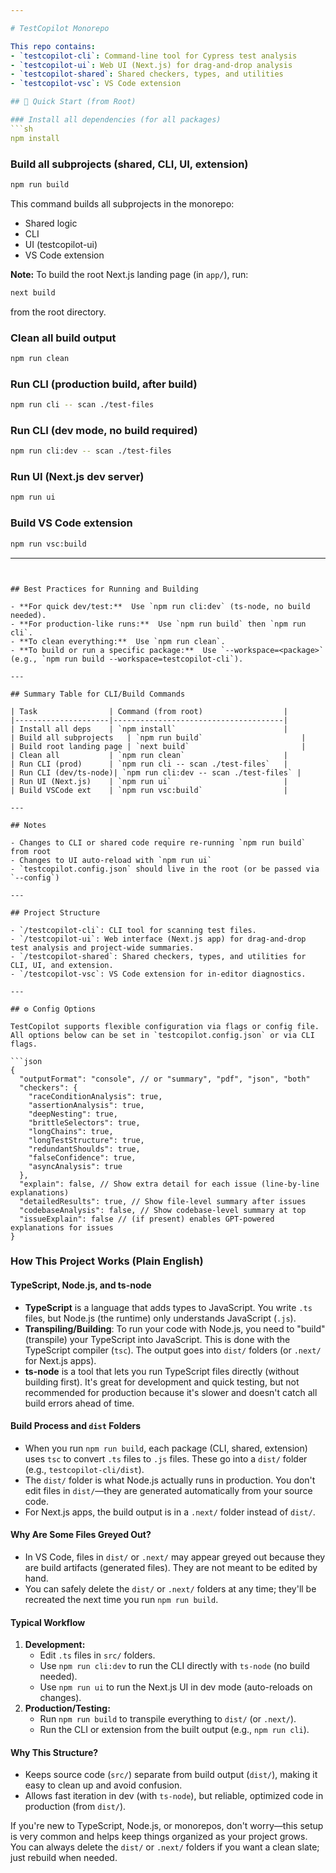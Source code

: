```yaml
---

# TestCopilot Monorepo

This repo contains:
- `testcopilot-cli`: Command-line tool for Cypress test analysis
- `testcopilot-ui`: Web UI (Next.js) for drag-and-drop analysis
- `testcopilot-shared`: Shared checkers, types, and utilities
- `testcopilot-vsc`: VS Code extension

## 🏁 Quick Start (from Root)

### Install all dependencies (for all packages)
```sh
npm install
```


### Build all subprojects (shared, CLI, UI, extension)
```sh
npm run build
```

This command builds all subprojects in the monorepo:
- Shared logic
- CLI
- UI (testcopilot-ui)
- VS Code extension

**Note:** To build the root Next.js landing page (in `app/`), run:
```sh
next build
```
from the root directory.

### Clean all build output
```sh
npm run clean
```

### Run CLI (production build, after build)
```sh
npm run cli -- scan ./test-files
```

### Run CLI (dev mode, no build required)
```sh
npm run cli:dev -- scan ./test-files
```

### Run UI (Next.js dev server)
```sh
npm run ui
```

### Build VS Code extension
```sh
npm run vsc:build
```

---
```


## Best Practices for Running and Building

- **For quick dev/test:**  Use `npm run cli:dev` (ts-node, no build needed).
- **For production-like runs:**  Use `npm run build` then `npm run cli`.
- **To clean everything:**  Use `npm run clean`.
- **To build or run a specific package:**  Use `--workspace=<package>` (e.g., `npm run build --workspace=testcopilot-cli`).

---

## Summary Table for CLI/Build Commands

| Task                | Command (from root)                  |
|---------------------|--------------------------------------|
| Install all deps    | `npm install`                        |
| Build all subprojects   | `npm run build`                      |
| Build root landing page | `next build`                         |
| Clean all           | `npm run clean`                      |
| Run CLI (prod)      | `npm run cli -- scan ./test-files`   |
| Run CLI (dev/ts-node)| `npm run cli:dev -- scan ./test-files` |
| Run UI (Next.js)    | `npm run ui`                         |
| Build VSCode ext    | `npm run vsc:build`                  |

---

## Notes

- Changes to CLI or shared code require re-running `npm run build` from root
- Changes to UI auto-reload with `npm run ui`
- `testcopilot.config.json` should live in the root (or be passed via `--config`)

---

## Project Structure

- `/testcopilot-cli`: CLI tool for scanning test files.
- `/testcopilot-ui`: Web interface (Next.js app) for drag-and-drop test analysis and project-wide summaries.
- `/testcopilot-shared`: Shared checkers, types, and utilities for CLI, UI, and extension.
- `/testcopilot-vsc`: VS Code extension for in-editor diagnostics.

---

## ⚙️ Config Options

TestCopilot supports flexible configuration via flags or config file. All options below can be set in `testcopilot.config.json` or via CLI flags.

```json
{
  "outputFormat": "console", // or "summary", "pdf", "json", "both"
  "checkers": {
    "raceConditionAnalysis": true,
    "assertionAnalysis": true,
    "deepNesting": true,
    "brittleSelectors": true,
    "longChains": true,
    "longTestStructure": true,
    "redundantShoulds": true,
    "falseConfidence": true,
    "asyncAnalysis": true
  },
  "explain": false, // Show extra detail for each issue (line-by-line explanations)
  "detailedResults": true, // Show file-level summary after issues
  "codebaseAnalysis": false, // Show codebase-level summary at top
  "issueExplain": false // (if present) enables GPT-powered explanations for issues
}
```


### How This Project Works (Plain English)

#### TypeScript, Node.js, and ts-node

- **TypeScript** is a language that adds types to JavaScript. You write `.ts` files, but Node.js (the runtime) only understands JavaScript (`.js`).
- **Transpiling/Building**: To run your code with Node.js, you need to "build" (transpile) your TypeScript into JavaScript. This is done with the TypeScript compiler (`tsc`). The output goes into `dist/` folders (or `.next/` for Next.js apps).
- **ts-node** is a tool that lets you run TypeScript files directly (without building first). It's great for development and quick testing, but not recommended for production because it's slower and doesn't catch all build errors ahead of time.

#### Build Process and `dist` Folders

- When you run `npm run build`, each package (CLI, shared, extension) uses `tsc` to convert `.ts` files to `.js` files. These go into a `dist/` folder (e.g., `testcopilot-cli/dist`).
- The `dist/` folder is what Node.js actually runs in production. You don't edit files in `dist/`—they are generated automatically from your source code.
- For Next.js apps, the build output is in a `.next/` folder instead of `dist/`.

#### Why Are Some Files Greyed Out?

- In VS Code, files in `dist/` or `.next/` may appear greyed out because they are build artifacts (generated files). They are not meant to be edited by hand.
- You can safely delete the `dist/` or `.next/` folders at any time; they'll be recreated the next time you run `npm run build`.

#### Typical Workflow

1. **Development:**
   - Edit `.ts` files in `src/` folders.
   - Use `npm run cli:dev` to run the CLI directly with `ts-node` (no build needed).
   - Use `npm run ui` to run the Next.js UI in dev mode (auto-reloads on changes).
2. **Production/Testing:**
   - Run `npm run build` to transpile everything to `dist/` (or `.next/`).
   - Run the CLI or extension from the built output (e.g., `npm run cli`).

#### Why This Structure?

- Keeps source code (`src/`) separate from build output (`dist/`), making it easy to clean up and avoid confusion.
- Allows fast iteration in dev (with `ts-node`), but reliable, optimized code in production (from `dist/`).

If you're new to TypeScript, Node.js, or monorepos, don't worry—this setup is very common and helps keep things organized as your project grows. You can always delete the `dist/` or `.next/` folders if you want a clean slate; just rebuild when needed.

